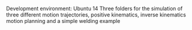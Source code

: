 Development environment: Ubuntu 14
Three folders for the simulation of three different motion trajectories, positive kinematics, inverse kinematics motion planning and a simple welding example
